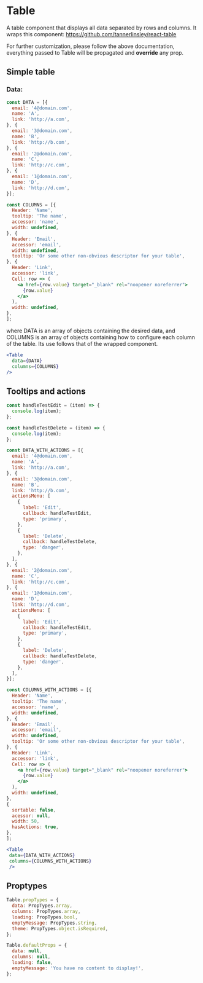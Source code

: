 # Table
A table component that displays all data separated by rows and columns.
It wraps this component:
https://github.com/tannerlinsley/react-table

For further customization, please follow the above documentation,
everything passed to Table will be propagated and **override** any prop.

## Simple table

### Data:

```jsx
const DATA = [{
  email: '4@domain.com',
  name: 'A',
  link: 'http://a.com',
}, {
  email: '3@domain.com',
  name: 'B',
  link: 'http://b.com',
}, {
  email: '2@domain.com',
  name: 'C',
  link: 'http://c.com',
}, {
  email: '1@domain.com',
  name: 'D',
  link: 'http://d.com',
}];

const COLUMNS = [{
  Header: 'Name',
  tooltip: 'The name',
  accessor: 'name',
  width: undefined,
}, {
  Header: 'Email',
  accessor: 'email',
  width: undefined,
  tooltip: 'Or some other non-obvious descriptor for your table',
}, {
  Header: 'Link',
  accessor: 'link',
  Cell: row => (
    <a href={row.value} target="_blank" rel="noopener noreferrer">
      {row.value}
    </a>
  ),
  width: undefined,
},
];
```
where DATA is an array of objects containing the desired data, and COLUMNS is an array of objects containing how to configure each column of the table. Its use follows that of the wrapped component.
```jsx
<Table
  data={DATA}
  columns={COLUMNS}
/>
```

## Tooltips and actions
```jsx
const handleTestEdit = (item) => {
  console.log(item);
};

const handleTestDelete = (item) => {
  console.log(item);
};

const DATA_WITH_ACTIONS = [{
  email: '4@domain.com',
  name: 'A',
  link: 'http://a.com',
}, {
  email: '3@domain.com',
  name: 'B',
  link: 'http://b.com',
  actionsMenu: [
    {
      label: 'Edit',
      callback: handleTestEdit,
      type: 'primary',
    },
    {
      label: 'Delete',
      callback: handleTestDelete,
      type: 'danger',
    },
  ],
}, {
  email: '2@domain.com',
  name: 'C',
  link: 'http://c.com',
}, {
  email: '1@domain.com',
  name: 'D',
  link: 'http://d.com',
  actionsMenu: [
    {
      label: 'Edit',
      callback: handleTestEdit,
      type: 'primary',
    },
    {
      label: 'Delete',
      callback: handleTestDelete,
      type: 'danger',
    },
  ],
}];

const COLUMNS_WITH_ACTIONS = [{
  Header: 'Name',
  tooltip: 'The name',
  accessor: 'name',
  width: undefined,
}, {
  Header: 'Email',
  accessor: 'email',
  width: undefined,
  tooltip: 'Or some other non-obvious descriptor for your table',
}, {
  Header: 'Link',
  accessor: 'link',
  Cell: row => (
    <a href={row.value} target="_blank" rel="noopener noreferrer">
      {row.value}
    </a>
  ),
  width: undefined,
},
{
  sortable: false,
  acessor: null,
  width: 50,
  hasActions: true,
},
];

```
```jsx
<Table
 data={DATA_WITH_ACTIONS}
 columns={COLUMNS_WITH_ACTIONS}
 />
```



## Proptypes
```jsx
Table.propTypes = {
  data: PropTypes.array,
  columns: PropTypes.array,
  loading: PropTypes.bool,
  emptyMessage: PropTypes.string,
  theme: PropTypes.object.isRequired,
};

Table.defaultProps = {
  data: null,
  columns: null,
  loading: false,
  emptyMessage: 'You have no content to display!',
};
```
